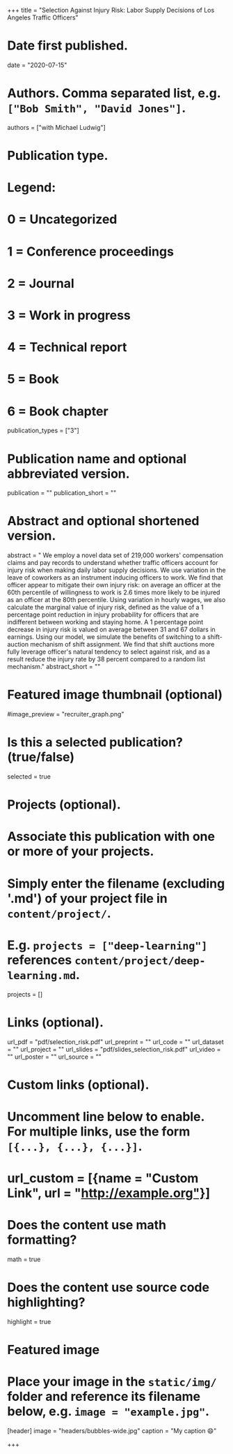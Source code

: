 +++
title = "Selection Against Injury Risk: Labor Supply Decisions of Los Angeles Traffic Officers"

# Date first published.
date = "2020-07-15"

# Authors. Comma separated list, e.g. `["Bob Smith", "David Jones"]`.
authors = ["with Michael Ludwig"]

# Publication type.
# Legend:
# 0 = Uncategorized
# 1 = Conference proceedings
# 2 = Journal
# 3 = Work in progress
# 4 = Technical report
# 5 = Book
# 6 = Book chapter
publication_types = ["3"]

# Publication name and optional abbreviated version.
publication = ""
publication_short = ""

# Abstract and optional shortened version.
abstract = " We employ a novel data set of 219,000 workers' compensation claims and pay records to understand whether traffic officers account for injury risk when making daily labor supply decisions. We use variation in the leave of coworkers as an instrument inducing officers to work. We find that officer appear to mitigate their own injury risk: on average an officer at the 60th percentile of willingness to work is 2.6 times more likely to be injured as an officer at the 80th percentile. Using variation in hourly wages, we also calculate the marginal value of injury risk, defined as the value of a 1 percentage point reduction in injury probability for officers that are indifferent between working and staying home. A 1 percentage point decrease in injury risk is valued on average between 31 and 67 dollars in earnings. Using our model, we simulate the benefits of switching to a shift-auction mechanism of shift assignment. We find that shift auctions more fully leverage officer's natural tendency to select against risk, and as a result reduce the injury rate by 38 percent compared to a random list mechanism."
abstract_short = ""

# Featured image thumbnail (optional)
#image_preview = "recruiter_graph.png"

# Is this a selected publication? (true/false)
selected = true

# Projects (optional).
#   Associate this publication with one or more of your projects.
#   Simply enter the filename (excluding '.md') of your project file in `content/project/`.
#   E.g. `projects = ["deep-learning"]` references `content/project/deep-learning.md`.
projects = []

# Links (optional).

url_pdf = "pdf/selection_risk.pdf"
url_preprint = ""
url_code = ""
url_dataset = ""
url_project = ""
url_slides = "pdf/slides_selection_risk.pdf"
url_video = ""
url_poster = ""
url_source = ""

# Custom links (optional).
#   Uncomment line below to enable. For multiple links, use the form `[{...}, {...}, {...}]`.
# url_custom = [{name = "Custom Link", url = "http://example.org"}]

# Does the content use math formatting?
math = true

# Does the content use source code highlighting?
highlight = true

# Featured image
# Place your image in the `static/img/` folder and reference its filename below, e.g. `image = "example.jpg"`.
[header]
image = "headers/bubbles-wide.jpg"
caption = "My caption 😄"

+++

